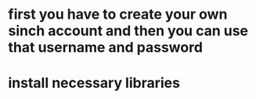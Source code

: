 # first you have to create your own sinch account and then you can use that username and password
# install necessary libraries
